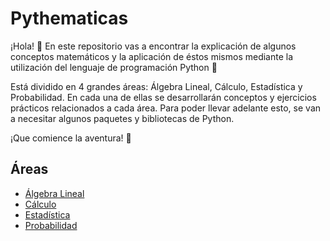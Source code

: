 # Pythematicas
¡Hola! :wave: En este repositorio vas a encontrar la explicación de algunos conceptos matemáticos y la aplicación de éstos mismos mediante la utilización del lenguaje de programación Python :snake:
 
Está dividido en 4 grandes áreas: Álgebra Lineal, Cálculo, Estadística y Probabilidad. En cada una de ellas se desarrollarán conceptos y ejercicios prácticos relacionados a cada área. Para poder llevar adelante esto, se van a necesitar algunos paquetes y bibliotecas de Python.

¡Que comience la aventura! :rocket:

## Áreas 
- [Álgebra Lineal]()
- [Cálculo]()
- [Estadística]()
- [Probabilidad]()

